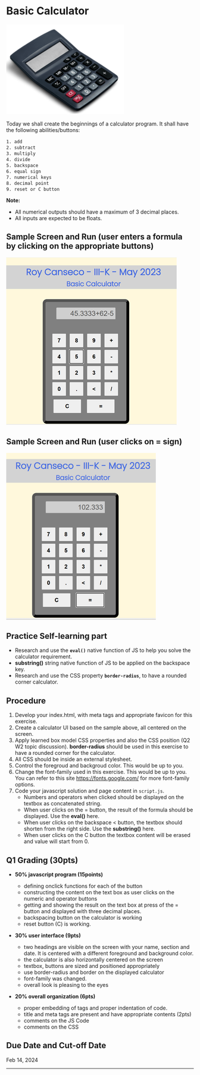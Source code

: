 # Basic Calculator

![](images/banner.png)

Today we shall create the beginnings of a calculator program. It shall have the following abilities/buttons:

    1. add
    2. subtract
    3. multiply
    4. divide
    5. backspace
    6. equal sign
    7. numerical keys
    8. decimal point
    9. reset or C button

**Note:** 

* All numerical outputs should have a maximum of 3 decimal places.
* All inputs are expected to be floats.

## Sample Screen and Run (user enters a formula by clicking on the appropriate buttons)

![](images/calculator1.png)

## Sample Screen and Run (user clicks on = sign)

![](images/calculator2.png)

## Practice Self-learning part
 - Research and use the **`eval()`** native function of JS to help you solve the calculator requirement.
 - **substring()** string native function of JS to be applied on the backspace key.
 - Research and use the CSS property **`border-radius`**, to have a rounded corner calculator.

## Procedure
1. Develop your index.html, with meta tags and appropriate favicon for this exercise.
2. Create a calculator UI based on the sample above, all centered on the screen.
3. Apply learned box model CSS properties and also the CSS position (Q2 W2 topic discussion). **border-radius** should be used in this exercise to have a rounded corner for the calculator.
4. All CSS should be inside an external stylesheet.
5. Control the foregroud and backgroud color.  This would be up to you.
6. Change the font-family used in this exercise. This would be up to you.  You can refer to this site https://fonts.google.com/ for more font-family options.
7. Code your javascript solution and page content in `script.js`.
    - Numbers and operators when clicked should be displayed on the textbox as concatenated string.
    - When user clicks on the = button, the result of the formula should be displayed. Use the **eval()** here.
    - When user clicks on the backspace < button, the textbox should shorten from the right side. Use the **substring()** here.
    - When user clicks on the C button the textbox content will be erased and value will start from 0.
 
## Q1 Grading (30pts)
 - **50% javascript program (15points)**
   - defining onclick functions for each of the button
   - constructing the content on the text box as user clicks on the numeric and operator buttons
   - getting and showing the result on the text box at press of the = button and displayed with three decimal places.
   - backspacing button on the calculator is working
   - reset button (C) is working.
     
 - **30% user interface (9pts)**
   - two headings are visible on the screen with your name, section and date.  It is centered with a different foreground and background color.
   - the calculator is also horizontally centered on the screen
   - textbox, buttons are sized and positioned appropriately
   - use border-radius and border on the displayed calculator
   - font-family was changed.
   - overall look is pleasing to the eyes
     
 - **20% overall organization (6pts)**
   - proper embedding of tags and proper indentation of code.
   - title and meta tags are present and have appropriate contents (2pts)
   - comments on the JS Code
   - comments on the CSS


## Due Date and Cut-off Date
Feb 14, 2024 

---
